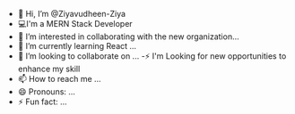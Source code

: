 - 👋 Hi, I’m @Ziyavudheen-Ziya
- 💻I'm a MERN Stack Developer
- 👀 I’m interested in collaborating with the new organization...
- 🌱 I’m currently learning React ...
- 💞️ I’m looking to collaborate on ...
-⚡ I'm Looking for new opportunities to enhance my skill
- 📫 How to reach me ...
- 😄 Pronouns: ...
- ⚡ Fun fact: ...

<!---
Ziyavudheen-Ziya/Ziyavudheen-Ziya is a ✨ special ✨ repository because its `README.md` (this file) appears on your GitHub profile.
You can click the Preview link to take a look at your changes.
--->
